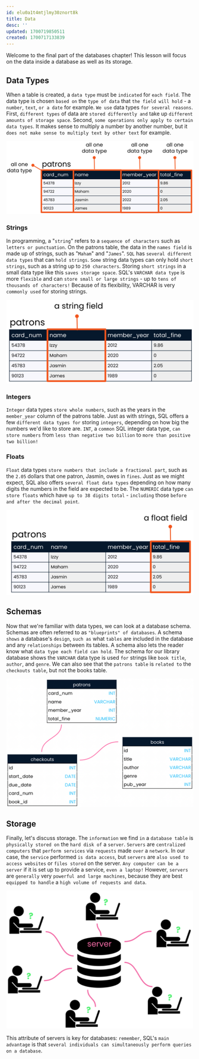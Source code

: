 ```yaml
---
id: elu0a1t4mtjlmy30znort8k
title: Data
desc: ''
updated: 1700719850511
created: 1700717133839
---
```


Welcome to the final part of the databases chapter! This lesson will focus on the data inside a database as well as its storage.


## Data Types

When a table is created, a `data type` must be `indicated` for `each field`. The data type is chosen `based on` the `type of data` that `the field will hold` - a `number`, `text`, `or a date` for example. `We use` data types `for several reasons`. First, `different types` of data are `stored differently and` take up `different amounts of storage space`. Second, `some operations only apply to certain data types`. It makes sense to multiply a number by another number, but it `does not make sense to multiply text by other text` for example.

![Alt text](image-11.png)


### Strings

In programming, a "`string`" refers to a `sequence of characters` such as `letters or punctuation`. On the patrons table, the data in the `names field` is made up of strings, such as "`Maham`" and "`James`". `SQL` has `several different data types` that can `hold strings`. `Some` string data types can only hold `short strings`, such as a string up to `250 characters`. Storing `short strings` in a small data type like this `saves storage space`. SQL's `VARCHAR data type` is more `flexible` and can `store small or large strings` - up to `tens of thousands of characters!` Because of its flexibility, VARCHAR is very `commonly used` for storing strings.

![Alt text](image-12.png)


### Integers

`Integer` data types `store whole numbers`, such as the years in the `member_year` column of the patrons table. Just as with strings, SQL offers a few `different data types for` storing `integers`, depending on how big the numbers we'd like to store are. `INT`, a `common` SQL integer data type, `can store numbers` from `less than negative two billion` to `more than positive two billion!`


### Floats

`Float` data types `store numbers that include a fractional part`, such as the `2.05` dollars that one patron, Jasmin, owes in `fines`. Just as we might expect, SQL also offers `several float data types` depending on how many digits the numbers in the field are expected to be. The `NUMERIC` data type `can store floats` which have `up to 38 digits total` - `including` those `before and after the decimal point`.

![Alt text](image-13.png)


## Schemas

Now that we're familiar with data types, we can look at a database schema. Schemas are often referred to as `"blueprints" of databases`. A schema `shows` a database's `design`, `such as` what `tables` are included in the database and any `relationships` between its tables. A schema also lets the reader know what `data type each field can hold`. The schema for our library database shows the `VARCHAR` data type is used `for` strings like `book title`, `author`, and `genre`. We can also see that the `patrons table` is `related to` the `checkouts table`, but not the books table.

![Alt text](image-14.png)


## Storage

Finally, let's discuss storage. The `information` we find `in` a `database table` is `physically stored on` the `hard disk of` a `server`. `Servers` are `centralized computers` that `perform services` via `requests` made `over` a `network`. In our case, the `service` performed `is data access`, but `servers` are `also used to` `access websites` or `files stored` on the server. `Any computer can be a server` if it is set up to provide a service, `even a laptop!` However, `servers` are `generally` very `powerful and large machines`, because they are best `equipped to handle` a `high volume of requests and data`.

![Alt text](image-15.png)

This attribute of servers is key for databases: `remember`, SQL's `main advantage` is that `several individuals can simultaneously perform queries on a database`.